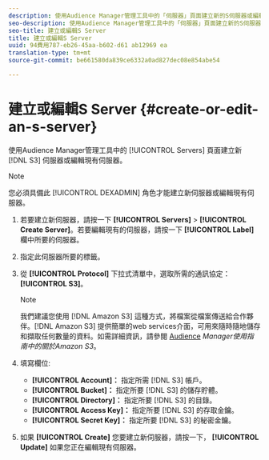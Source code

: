 ```yaml
---
description: 使用Audience Manager管理工具中的「伺服器」頁面建立新的S伺服器或編輯現有伺服器。
seo-description: 使用Audience Manager管理工具中的「伺服器」頁面建立新的S伺服器或編輯現有伺服器。
seo-title: 建立或編輯S Server
title: 建立或編輯S Server
uuid: 94費用787-eb26-45aa-b602-d61 ab12969 ea
translation-type: tm+mt
source-git-commit: be661580da839ce6332a0ad827dec08e854abe54

---
```



# 建立或編輯S Server {#create-or-edit-an-s-server}

使用Audience Manager管理工具中的 [!UICONTROL Servers] 頁面建立新 [!DNL S3] 伺服器或編輯現有伺服器。

>[!NOTE]
>
>您必須具備此 [!UICONTROL DEXADMIN] 角色才能建立新伺服器或編輯現有伺服器。

1. 若要建立新伺服器，請按一下 **[!UICONTROL Servers]** &gt; **[!UICONTROL Create Server]**。若要編輯現有的伺服器，請按一下 **[!UICONTROL Label]** 欄中所要的伺服器。
1. 指定此伺服器所要的標籤。
1. 從 **[!UICONTROL Protocol]** 下拉式清單中，選取所需的通訊協定： **[!UICONTROL S3]**。

   >[!NOTE]
   >
   >我們建議您使用 [!DNL Amazon S3] 這種方式，將檔案從檔案傳送給合作夥伴。[!DNL Amazon S3] 提供簡單的web services介面，可用來隨時隨地儲存和擷取任何數量的資料。如需詳細資訊，請參閱 [Audience](https://docs.adobe.com/content/help/en/audience-manager/user-guide/reference/amazon-s3.html) *Manager使用指南中的關於Amazon S3*。

1. 填寫欄位: 

   * **[!UICONTROL Account]：** 指定所需 [!DNL S3] 帳戶。
   * **[!UICONTROL Bucket]：** 指定所要 [!DNL S3] 的儲存貯體。
   * **[!UICONTROL Directory]：** 指定所要 [!DNL S3] 的目錄。
   * **[!UICONTROL Access Key]：** 指定所要 [!DNL S3] 的存取金鑰。
   * **[!UICONTROL Secret Key]：** 指定所要 [!DNL S3] 的秘密金鑰。

1. 如果 **[!UICONTROL Create]** 您要建立新伺服器，請按一下， **[!UICONTROL Update]** 如果您正在編輯現有伺服器。